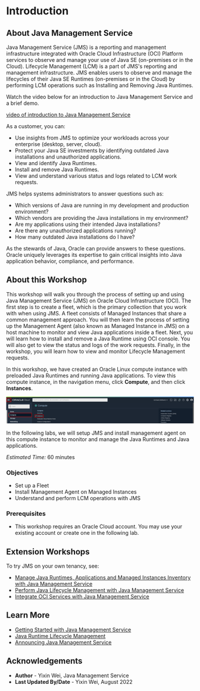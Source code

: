 # Introduction

## About Java Management Service

Java Management Service (JMS) is a reporting and management infrastructure integrated with Oracle Cloud Infrastructure (OCI) Platform services to observe and manage your use of Java SE (on-premises or in the Cloud). Lifecycle Management (LCM) is a part of JMS's reporting and management infrastructure. JMS enables users to observe and manage the lifecycles of their Java SE Runtimes (on-premises or in the Cloud) by performing LCM operations such as Installing and Removing Java Runtimes.

Watch the video below for an introduction to Java Management Service and a brief demo.

[video of introduction to Java Management Service](youtube:YCgJxqvglCI)



As a customer, you can:

* Use insights from JMS to optimize your workloads across your enterprise (desktop, server, cloud).
* Protect your Java SE investments by identifying outdated Java installations and unauthorized applications.
* View and identify Java Runtimes.
* Install and remove Java Runtimes.
* View and understand various status and logs related to LCM work requests.

JMS helps systems administrators to answer questions such as:

* Which versions of Java are running in my development and production environment?
* Which vendors are providing the Java installations in my environment?
* Are my applications using their intended Java installations?
* Are there any unauthorized applications running?
* How many outdated Java installations do I have?

As the stewards of Java, Oracle can provide answers to these questions. Oracle uniquely leverages its expertise to gain critical insights into Java application behavior, compliance, and performance.

## About this Workshop

 This workshop will walk you through the process of setting up and using Java Management Service (JMS) on Oracle Cloud Infrastructure (OCI). The first step is to create a fleet, which is the primary collection that you work with when using JMS. A fleet consists of Managed Instances that share a common management approach. You will then learn the process of setting up the Management Agent (also known as Managed Instance in JMS) on a host machine to monitor and view Java applications inside a fleet. Next, you will learn how to install and remove a Java Runtime using OCI console. You will also get to view the status and logs of the work requests. Finally, in the workshop, you will learn how to view and monitor Lifecycle Management requests.

 In this workshop, we have created an Oracle Linux compute instance with preloaded Java Runtimes and running Java applications. To view this compute instance, in the navigation menu, click **Compute**, and then click **Instances**.

![image of console navigation to compute instances](images/console-navigation-instance-short.png)

 In the following labs, we will setup JMS and install management agent on this compute instance to monitor and manage the Java Runtimes and Java applications.

*Estimated Time:* 60 minutes

### Objectives

* Set up a Fleet
* Install Management Agent on Managed Instances
* Understand and perform LCM operations with JMS

### Prerequisites

* This workshop requires an Oracle Cloud account. You may use your existing account or create one in the following lab.

## Extension Workshops

To try JMS on your own tenancy, see:

* [Manage Java Runtimes, Applications and Managed Instances Inventory with Java Management Service](https://apexapps.oracle.com/pls/apex/dbpm/r/livelabs/view-workshop?wid=912)
* [Perform Java Lifecycle Management with Java Management Service](https://apexapps.oracle.com/pls/apex/dbpm/r/livelabs/view-workshop?wid=3202)
* [Integrate OCI Services with Java Management Service](https://apexapps.oracle.com/pls/apex/dbpm/r/livelabs/view-workshop?wid=3203)


## Learn More

* [Getting Started with Java Management Service](https://docs.oracle.com/en-us/iaas/jms/doc/getting-started-java-management-service.html)
* [Java Runtime Lifecycle Management](https://docs.oracle.com/en-us/iaas/jms/doc/java-runtime-lifecycle-management.html)
* [Announcing Java Management Service](https://blogs.oracle.com/java/post/announcing-java-management-service)


## Acknowledgements

* **Author** - Yixin Wei, Java Management Service
* **Last Updated By/Date** - Yixin Wei, August 2022
